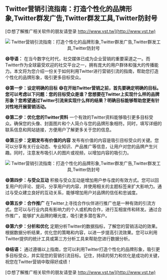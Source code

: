 ## **Twitter营销引流指南：打造个性化的品牌形象,Twitter群发广告,Twitter群发工具,Twitter防封号**

[😍想了解推广相关软件的朋友请登录 http://www.vst.tw](http://www.vst.tw)

 <center><img src="https://vst.tw/MP4/tuiguang/png/2.png" alt="Twitter营销引流指南：打造个性化的品牌形象,Twitter群发广告,Twitter群发工具,Twitter防封号"></center>

**😄导语：**
在当今数字化时代，社交媒体已成为企业营销的重要渠道之一。而Twitter作为全球最受欢迎的社交平台之一，拥有庞大的用户群体和强大的传播能力。本文将为您介绍一份关于如何利用Twitter进行营销引流的指南，帮助您打造个性化的品牌形象，吸引更多目标受众。

**😄第一步：设定明确的目标**
**😄在开始Twitter营销之前，首先要确定明确的目标。您可以考虑以下问题：您的目标受众是谁？您想要在Twitter上实现什么样的品牌形象？您希望通过Twitter引流来实现什么样的结果？明确目标能够帮助您更有针对性地开展营销活动。**

**😄第二步：优化您的Twitter资料**
一个有效的Twitter资料能够吸引更多目标受众。确保您的头像、封面图片和个人简介与您的品牌形象相符。同时，填写详细的联系信息和网站链接，方便用户了解更多关于您的信息。

**😄第三步：定期发布有价值的内容**
发布有价值的内容是吸引目标受众的关键。您可以分享有关行业动态、专业知识、产品推广等信息，让用户对您的品牌产生兴趣。同时，注意发布吸引人的图片或视频，以增加内容的吸引力。

 <center><img src="https://vst.tw/MP4/tuiguang/png/3.png" alt="Twitter营销引流指南：打造个性化的品牌形象,Twitter群发广告,Twitter群发工具,Twitter防封号"></center>

**😄第四步：与受众互动**
积极与受众互动是增加用户参与度的有效方式。您可以回复用户的评论、提问，分享用户的内容，并使用相关的主题标签来扩大影响力。通过与受众建立良好的互动关系，能够增加用户对品牌的信任和忠诚度。

**😄第五步：合作推广**
在Twitter上寻找合作伙伴进行推广也是一种有效的引流方式。您可以与行业内具有影响力的个人或机构合作，进行互相宣传和转发。通过合作推广，能够扩大品牌的曝光度，吸引更多潜在客户。

**😄第六步：分析和优化**
定期分析Twitter的数据指标，了解您的营销活动的效果。根据数据分析结果，优化您的策略和内容，以进一步提高引流效果。您可以利用Twitter提供的统计工具或第三方分析工具来帮助您进行数据分析。

**😄结语：**
通过遵循以上指南，您可以利用Twitter打造个性化的品牌形象，吸引更多目标受众，并实现您的营销引流目标。记住，持续的努力和优化是成功的关键，祝您在Twitter营销中取得好成绩！

[😍想了解推广相关软件的朋友请登录 http://www.vst.tw](http://www.vst.tw)



